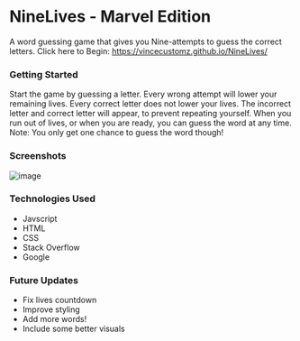 # NineLives - Marvel Edition
A word guessing game that gives you Nine-attempts to guess the correct letters.
Click here to Begin:  https://vincecustomz.github.io/NineLives/

### Getting Started 
Start the game by guessing a letter. 
Every wrong attempt will lower your remaining lives. Every correct letter does not lower your lives.
The incorrect letter and correct letter will appear, to prevent repeating yourself.
When you run out of lives, or when you are ready, you can guess the word at any time.
Note: You only get one chance to guess the word though!

### Screenshots
![image](https://user-images.githubusercontent.com/102340067/179367392-c48850e1-bebe-49fc-ba01-5bf3c592deee.png)

### Technologies Used

- Javscript
- HTML
- CSS
- Stack Overflow
- Google


### Future Updates 
- Fix lives countdown
- Improve styling
- Add more words!
- Include some better visuals
